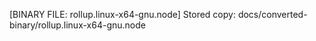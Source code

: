 [BINARY FILE: rollup.linux-x64-gnu.node]
Stored copy: docs/converted-binary/rollup.linux-x64-gnu.node
